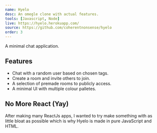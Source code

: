 ```yaml
---
name: Hyelo
desc: An omegle clone with actual features.
tools: [Javascript, Node]
live: https://hyelo.herokuapp.com/
source: https://github.com/coherentnonsense/hyelo
order: 3
---
```

A minimal chat application.

## Features

- Chat with a random user based on chosen tags.
- Create a room and invite others to join.
- A selection of premade rooms to publicly access.
- A minimal UI with multiple colour palletes.

## No More React (Yay)

After making many ReactJs apps, I wanted to try make something with as little bloat as possible which is why Hyelo is made in pure JavaScript and HTML.